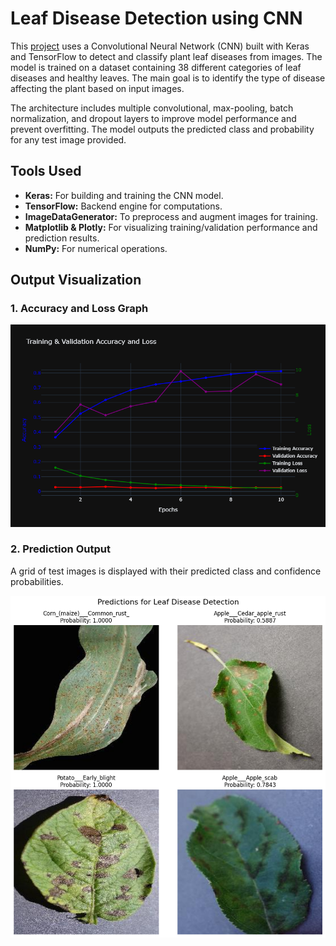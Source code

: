 # **Leaf Disease Detection using CNN**

This [project](https://github.com/nasim-raj-laskar/pyth-30/blob/main/Python%2030/leaf-disease-detection/leaf-deetection%20(2).ipynb) uses a Convolutional Neural Network (CNN) built with Keras and TensorFlow to detect and classify plant leaf diseases from images. The model is trained on a dataset containing 38 different categories of leaf diseases and healthy leaves. The main goal is to identify the type of disease affecting the plant based on input images.

The architecture includes multiple convolutional, max-pooling, batch normalization, and dropout layers to improve model performance and prevent overfitting. The model outputs the predicted class and probability for any test image provided.

## **Tools Used**
- **Keras:** For building and training the CNN model.
- **TensorFlow:** Backend engine for computations.
- **ImageDataGenerator:** To preprocess and augment images for training.
- **Matplotlib & Plotly:** For visualizing training/validation performance and prediction results.
- **NumPy:** For numerical operations.

## **Output Visualization**
### 1. **Accuracy and Loss Graph**

![Accuracy Graph Example](https://github.com/nasim-raj-laskar/pyth-30/blob/main/Python%2030/leaf-disease-detection/img/metrics_graph(using%20plotly).png)

### 2. **Prediction Output**
A grid of test images is displayed with their predicted class and confidence probabilities.

![Prediction Visualization Example](https://github.com/nasim-raj-laskar/pyth-30/blob/main/Python%2030/leaf-disease-detection/img/1.png)


